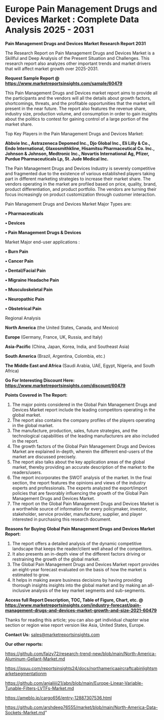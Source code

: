  # Europe Pain Management Drugs and Devices Market : Complete Data Analysis 2025 - 2031

<strong>Pain Management Drugs and Devices Market Research Report 2031</strong>

The Research Report on Pain Management Drugs and Devices Market is a Skillful and Deep Analysis of the Present Situation and Challenges. This research report also analyzes other important trends and market drivers that will affect market growth over 2025-2031.

<strong>Request Sample Report @ <a href=https://www.marketreportsinsights.com/sample/60479>https://www.marketreportsinsights.com/sample/60479</a></strong>

This Pain Management Drugs and Devices market report aims to provide all the participants and the vendors will all the details about growth factors, shortcomings, threats, and the profitable opportunities that the market will present in the near future. The report also features the revenue share, industry size, production volume, and consumption in order to gain insights about the politics to contest for gaining control of a large portion of the market share.

Top Key Players in the Pain Management Drugs and Devices Market:

<strong>Abbvie Inc., Astrazeneca Depomed Inc., Djo Global Inc., Eli Lilly & Co., Endo International, Glaxosmithkline, Hisamitsu Pharmaceutical Co. Inc., Johnson & Johnson, Medtronic Inc., Novartis International Ag, Pfizer, Purdue Pharmaceuticals Lp, St. Jude Medical Inc.</strong>

The Pain Management Drugs and Devices Industry is severely competitive and fragmented due to the existence of various established players taking part in different marketing strategies to increase their market share. The vendors operating in the market are profiled based on price, quality, brand, product differentiation, and product portfolio. The vendors are turning their focus increasingly on product customization through customer interaction.

Pain Management Drugs and Devices Market Major Types are:

<strong>• Pharmaceuticals

• Devices

• Pain Management Drugs & Devices</strong>

Market Major end-user applications :

<strong>• Burn Pain

• Cancer Pain

• Dental/Facial Pain

• Migraine Headache Pain

• Musculoskeletal Pain

• Neuropathic Pain

• Obstetrical Pain</strong>

Regional Analysis

</u><strong><b>North America</b></strong> (the United States, Canada, and Mexico)

<strong><b>Europe </b></strong>(Germany, France, UK, Russia, and Italy)

<strong><b>Asia-Pacific</b></strong> (China, Japan, Korea, India, and Southeast Asia)

<strong><b>South America</b></strong> (Brazil, Argentina, Colombia, etc.)

<strong><b>The Middle East and Africa</b></strong> (Saudi Arabia, UAE, Egypt, Nigeria, and South Africa)

<strong>Go For Interesting Discount Here: <a href=https://www.marketreportsinsights.com/discount/60479>https://www.marketreportsinsights.com/discount/60479</a></strong>

<strong>Points Covered in The Report:</strong>
<ol>
  <li>The major points considered in the Global Pain Management Drugs and Devices Market report include the leading competitors operating in the global market.</li>
  <li>The report also contains the company profiles of the players operating in the global market.</li>
  <li>The manufacture, production, sales, future strategies, and the technological capabilities of the leading manufacturers are also included in the report.</li>
  <li>The growth factors of the Global Pain Management Drugs and Devices Market are explained in-depth, wherein the different end-users of the market are discussed precisely.</li>
  <li>The report also talks about the key application areas of the global market, thereby providing an accurate description of the market to the readers/users.</li>
  <li>The report incorporates the SWOT analysis of the market. In the final section, the report features the opinions and views of the industry experts and professionals. The experts analyzed the export/import policies that are favorably influencing the growth of the Global Pain Management Drugs and Devices Market.</li>
  <li>The report on the Global Pain Management Drugs and Devices Market is a worthwhile source of information for every policymaker, investor, stakeholder, service provider, manufacturer, supplier, and player interested in purchasing this research document.</li>
</ol>
<strong>Reasons for Buying Global Pain Management Drugs and Devices Market Report:</strong>

<ol>
  <li>The report offers a detailed analysis of the dynamic competitive landscape that keeps the reader/client well ahead of the competitors.</li>
  <li>It also presents an in-depth view of the different factors driving or restraining the growth of the global market.</li>
  <li>The Global Pain Management Drugs and Devices Market report provides an eight-year forecast evaluated on the basis of how the market is estimated to grow.</li>
  <li>It helps in making aware business decisions by having providing thorough insights insights into the global market and by making an all-inclusive analysis of the key market segments and sub-segments.</li>
</ol>
<strong>Access full Report Description, TOC, Table of Figure, Chart, etc. @ <a href=https://www.marketreportsinsights.com/industry-forecast/pain-management-drugs-and-devices-market-growth-and-size-2021-60479>https://www.marketreportsinsights.com/industry-forecast/pain-management-drugs-and-devices-market-growth-and-size-2021-60479</a></strong>


Thanks for reading this article; you can also get individual chapter wise section or region wise report version like Asia, United States, Europe.

<strong>Contact Us:</strong>
sales@marketreportsinsights.com

<strong>Our other reports:</strong>

<a href=https://github.com/faizy72/research-trend-new/blob/main/North-America-Aluminum-Gellant-Market.md>https://github.com/faizy72/research-trend-new/blob/main/North-America-Aluminum-Gellant-Market.md</a>

<a href=https://issuu.com/reportsinsights24/docs/northamericaaircraftcabinlightsmarketsegmentationm>https://issuu.com/reportsinsights24/docs/northamericaaircraftcabinlightsmarketsegmentationm</a>

<a href=https://github.com/anjaliiii21/abn/blob/main/Europe-Linear-Variable-Tunable-Filters-LVTFs-Market.md>https://github.com/anjaliiii21/abn/blob/main/Europe-Linear-Variable-Tunable-Filters-LVTFs-Market.md</a>

<a href=https://ameblo.jp/cargo656/entry-12887307536.html>https://ameblo.jp/cargo656/entry-12887307536.html</a>

<a href=https://github.com/arshdeep76555/market/blob/main/North-America-Data-Sockets-Market.md>https://github.com/arshdeep76555/market/blob/main/North-America-Data-Sockets-Market.md</a>"
